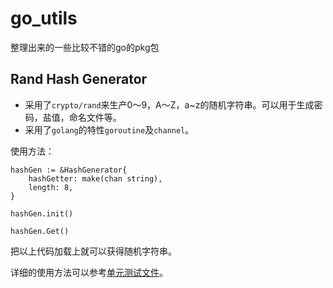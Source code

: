 # go_utils
整理出来的一些比较不错的go的pkg包

## Rand Hash Generator

* 采用了`crypto/rand`来生产0～9，A～Z，a~z的随机字符串。可以用于生成密码，盐值，命名文件等。
* 采用了`golang`的特性`goroutine`及`channel`。

使用方法：
```golang
hashGen := &HashGenerator{
	hashGetter: make(chan string),
	length: 8,
}

hashGen.init()

hashGen.Get()
```   
把以上代码加载上就可以获得随机字符串。

详细的使用方法可以参考[单元测试文件](./hashGenerator_test.go)。

